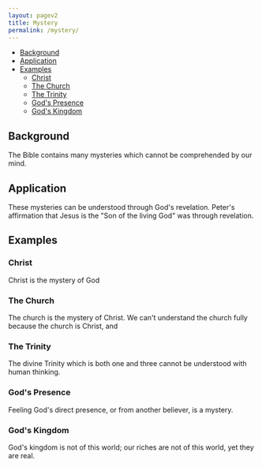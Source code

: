 ```yaml
---
layout: pagev2
title: Mystery
permalink: /mystery/
---
```


- [Background](#background)
- [Application](#application)
- [Examples](#examples)
  - [Christ](#christ)
  - [The Church](#the-church)
  - [The Trinity](#the-trinity)
  - [God's Presence](#gods-presence)
  - [God's Kingdom](#gods-kingdom)

## Background

The Bible contains many mysteries which cannot be comprehended by our mind. 

## Application

These mysteries can be understood through God's revelation. Peter's affirmation that Jesus is the "Son of the living God" was through revelation. 

## Examples

### Christ

Christ is the mystery of God

### The Church

The church is the mystery of Christ. We can't understand the church fully because the church is Christ, and 

### The Trinity

The divine Trinity which is both one and three cannot be understood with human thinking.

### God's Presence

Feeling God's direct presence, or from another believer, is a mystery.

### God's Kingdom

God's kingdom is not of this world; our riches are not of this world, yet they are real. 